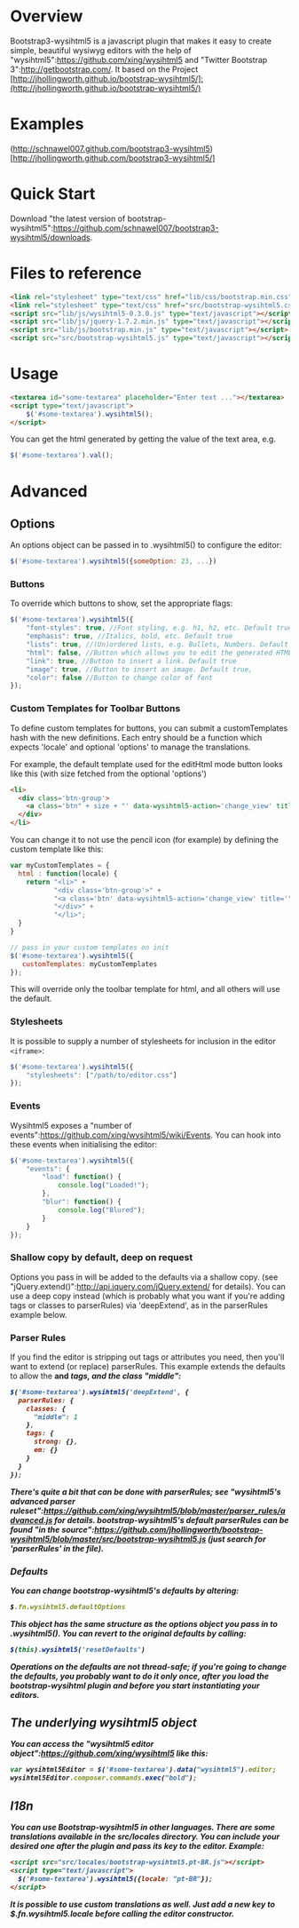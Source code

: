 Overview
=============

Bootstrap3-wysihtml5 is a javascript plugin that makes it easy to create simple, beautiful wysiwyg editors with the help of "wysihtml5":https://github.com/xing/wysihtml5 and "Twitter Bootstrap 3":http://getbootstrap.com/.
It based on the Project [http://jhollingworth.github.io/bootstrap-wysihtml5/]:(http://jhollingworth.github.io/bootstrap-wysihtml5/)

Examples
=============

(http://schnawel007.github.com/bootstrap3-wysihtml5)[http://jhollingworth.github.com/bootstrap3-wysihtml5/]

Quick Start
=============

Download "the latest version of bootstrap-wysihtml5":https://github.com/schnawel007/bootstrap3-wysihtml5/downloads.

Files to reference
=============

```html
<link rel="stylesheet" type="text/css" href="lib/css/bootstrap.min.css" /> <!-- Please use the newest Version of Bootstrap 3.0.X -->
<link rel="stylesheet" type="text/css" href="src/bootstrap-wysihtml5.css" />
<script src="lib/js/wysihtml5-0.3.0.js" type="text/javascript"></script>
<script src="lib/js/jquery-1.7.2.min.js" type="text/javascript"></script>
<script src="lib/js/bootstrap.min.js" type="text/javascript"></script>
<script src="src/bootstrap-wysihtml5.js" type="text/javascript"></script>
```

Usage
=============

```html
<textarea id="some-textarea" placeholder="Enter text ..."></textarea>
<script type="text/javascript">
	$('#some-textarea').wysihtml5();
</script>
```

You can get the html generated by getting the value of the text area, e.g. 

```javascript
$('#some-textarea').val();
```

Advanced
=============

Options
-------------

An options object can be passed in to .wysihtml5() to configure the editor:

```javascript
$('#some-textarea').wysihtml5({someOption: 23, ...})
```

### Buttons

To override which buttons to show, set the appropriate flags:

```javascript
$('#some-textarea').wysihtml5({
	"font-styles": true, //Font styling, e.g. h1, h2, etc. Default true
	"emphasis": true, //Italics, bold, etc. Default true
	"lists": true, //(Un)ordered lists, e.g. Bullets, Numbers. Default true
	"html": false, //Button which allows you to edit the generated HTML. Default false
	"link": true, //Button to insert a link. Default true
	"image": true, //Button to insert an image. Default true,
	"color": false //Button to change color of font  
});
```

### Custom Templates for Toolbar Buttons

To define custom templates for buttons, you can submit a customTemplates hash with the new definitions.  Each entry should be a function which expects 'locale' and optional 'options' to manage the translations.

For example, the default template used for the editHtml mode button looks like this (with size fetched from the optional 'options')

```html
<li>
  <div class='btn-group'>
    <a class='btn" + size + "' data-wysihtml5-action='change_view' title='" + locale.html.edit + "'><i class='icon-pencil'></i></a>"
  </div>
</li>
```

You can change it to not use the pencil icon (for example) by defining the custom template like this:

```javascript
var myCustomTemplates = {
  html : function(locale) {
    return "<li>" +
           "<div class='btn-group'>" +
           "<a class='btn' data-wysihtml5-action='change_view' title='" + locale.html.edit + "'>HTML</a>" +
           "</div>" +
           "</li>";
  }
}

// pass in your custom templates on init
$('#some-textarea').wysihtml5({
   customTemplates: myCustomTemplates
});
```


This will override only the toolbar template for html, and all others will use the default.


### Stylesheets

It is possible to supply a number of stylesheets for inclusion in the editor `<iframe>`:

```javascript
$('#some-textarea').wysihtml5({
	"stylesheets": ["/path/to/editor.css"]
});
```

### Events

Wysihtml5 exposes a "number of events":https://github.com/xing/wysihtml5/wiki/Events. You can hook into these events when initialising the editor:

```javascript
$('#some-textarea').wysihtml5({
	"events": {
		"load": function() { 
			console.log("Loaded!");
		},
		"blur": function() { 
			console.log("Blured");
		}
	}
});
```

###  Shallow copy by default, deep on request

Options you pass in will be added to the defaults via a shallow copy.  (see "jQuery.extend()":http://api.jquery.com/jQuery.extend/ for details). You can use a deep copy instead (which is probably what you want if you're adding tags or classes to parserRules) via 'deepExtend', as in the parserRules example below.

###  Parser Rules

If you find the editor is stripping out tags or attributes you need, then you'll want to extend (or replace) parserRules.  This example extends the defaults to allow the <code><strong></code> and <code><em></code> tags, and the class "middle":

```javascript
$('#some-textarea').wysihtml5('deepExtend', {
  parserRules: {
    classes: {
      "middle": 1
    },
    tags: {
      strong: {},
      em: {}
    }
  }
});
```

There's quite a bit that can be done with parserRules; see "wysihtml5's advanced parser ruleset":https://github.com/xing/wysihtml5/blob/master/parser_rules/advanced.js for details.  bootstrap-wysihtml5's default parserRules can be found "in the source":https://github.com/jhollingworth/bootstrap-wysihtml5/blob/master/src/bootstrap-wysihtml5.js (just search for 'parserRules' in the file).

###  Defaults

You can change bootstrap-wysihtml5's defaults by altering:

```javascript
$.fn.wysihtml5.defaultOptions
```

This object has the same structure as the options object you pass in to .wysihtml5().  You can revert to the original defaults by calling:

```javascript
$(this).wysihtml5('resetDefaults') 
```

Operations on the defaults are not thread-safe; if you're going to change the defaults, you probably want to do it only once, after you load the bootstrap-wysihtml plugin and before you start instantiating your editors.

##  The underlying wysihtml5 object

You can access the "wysihtml5 editor object":https://github.com/xing/wysihtml5 like this:

```javascript
var wysihtml5Editor = $('#some-textarea').data("wysihtml5").editor;
wysihtml5Editor.composer.commands.exec("bold");
```


##  I18n

You can use Bootstrap-wysihtml5 in other languages. There are some translations available in the src/locales directory. You can include your desired one after the plugin and pass its key to the editor. Example:

```html
<script src="src/locales/bootstrap-wysihtml5.pt-BR.js"></script>
<script type="text/javascript">
  $('#some-textarea').wysihtml5({locale: "pt-BR"});
</script>
```

It is possible to use custom translations as well. Just add a new key to $.fn.wysihtml5.locale before calling the editor constructor.
